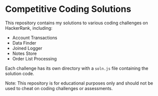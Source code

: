 # Competitive Coding Solutions

This repository contains my solutions to various coding challenges on HackerRank, including:

- Account Transactions
- Data Finder
- Joined Logger
- Notes Store
- Order List Processing

Each challenge has its own directory with a `soln.js` file containing the solution code.

Note: This repository is for educational purposes only and should not be used to cheat on coding challenges or assessments. 
